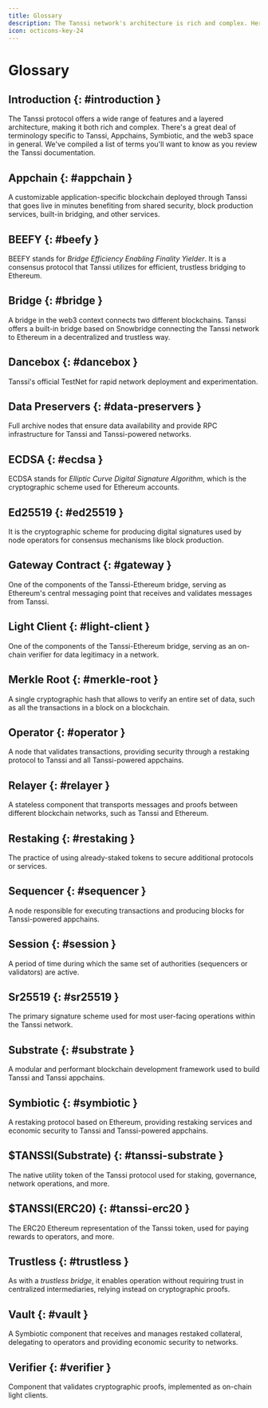 ```yaml
---
title: Glossary
description: The Tanssi network's architecture is rich and complex. Here's a technical glossary for understanding Tanssi, including key terms, concepts, and definitions.
icon: octicons-key-24
---
```


# Glossary

## Introduction {: #introduction }

The Tanssi protocol offers a wide range of features and a layered architecture, making it both rich and complex. There's a great deal of terminology specific to Tanssi, Appchains, Symbiotic, and the web3 space in general. We've compiled a list of terms you'll want to know as you review the Tanssi documentation.

## Appchain {: #appchain }

A customizable application-specific blockchain deployed through Tanssi that goes live in minutes benefiting from shared security, block production services, built-in bridging, and other services.

## BEEFY {: #beefy }

BEEFY stands for _Bridge Efficiency Enabling Finality Yielder_. It is a consensus protocol that Tanssi utilizes for efficient, trustless bridging to Ethereum.

## Bridge {: #bridge }

A bridge in the web3 context connects two different blockchains. Tanssi offers a built-in bridge based on Snowbridge connecting the Tanssi network to Ethereum in a decentralized and trustless way.

## Dancebox {: #dancebox }

Tanssi's official TestNet for rapid network deployment and experimentation.

## Data Preservers {: #data-preservers }

Full archive nodes that ensure data availability and provide RPC infrastructure for Tanssi and Tanssi-powered networks.

## ECDSA {: #ecdsa }

ECDSA stands for _Elliptic Curve Digital Signature Algorithm_, which is the cryptographic scheme used for Ethereum accounts.

## Ed25519 {: #ed25519 }

It is the cryptographic scheme for producing digital signatures used by node operators for consensus mechanisms like block production.

## Gateway Contract {: #gateway }

One of the components of the Tanssi-Ethereum bridge, serving as Ethereum's central messaging point that receives and validates messages from Tanssi.

## Light Client {: #light-client }

One of the components of the Tanssi-Ethereum bridge, serving as an on-chain verifier for data legitimacy in a network.

## Merkle Root {: #merkle-root }

A single cryptographic hash that allows to verify an entire set of data, such as all the transactions in a block on a blockchain.

## Operator {: #operator }

A node that validates transactions, providing security through a restaking protocol to Tanssi and all Tanssi-powered appchains.

## Relayer {: #relayer }

A stateless component that transports messages and proofs between different blockchain networks, such as Tanssi and Ethereum.

## Restaking {: #restaking }

The practice of using already-staked tokens to secure additional protocols or services.

## Sequencer {: #sequencer }

A node responsible for executing transactions and producing blocks for Tanssi-powered appchains.

## Session {: #session }

A period of time during which the same set of authorities (sequencers or validators) are active.

## Sr25519 {: #sr25519 }

The primary signature scheme used for most user-facing operations within the Tanssi network.

## Substrate {: #substrate }

A modular and performant blockchain development framework used to build Tanssi and Tanssi appchains.

## Symbiotic {: #symbiotic }

A restaking protocol based on Ethereum, providing restaking services and economic security to Tanssi and Tanssi-powered appchains.

## $TANSSI(Substrate) {: #tanssi-substrate }

The native utility token of the Tanssi protocol used for staking, governance, network operations, and more.

## $TANSSI(ERC20) {: #tanssi-erc20 }

The ERC20 Ethereum representation of the Tanssi token, used for paying rewards to operators, and more.

## Trustless {: #trustless }
 
As with a _trustless bridge_, it enables operation without requiring trust in centralized intermediaries, relying instead on cryptographic proofs.

## Vault {: #vault }

A Symbiotic component that receives and manages restaked collateral, delegating to operators and providing economic security to networks.

## Verifier {: #verifier }

Component that validates cryptographic proofs, implemented as on-chain light clients.
